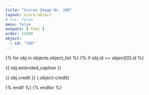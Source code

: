 ```yaml
---
title: "Scores Image No. 288"
layout: score-object
# toc: false
menu: false
outputs: [ html ]
order: 12880
object:
  - id: "288"
---
```


{% for obj in objects.object_list %}
{% if obj.id == object[0].id %}

{{ obj.extended_caption }}

{{ obj.credit }} {.object-credit}

{% endif %}
{% endfor %}
